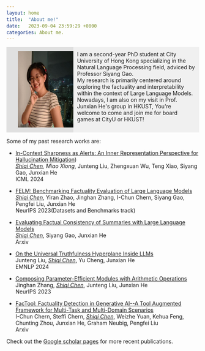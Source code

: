 ```yaml
---
layout: home
title:  "About me!"
date:   2023-09-04 23:59:29 +0800
categories: About me.
---
```


<div style="display: flex;">
  <div style="flex: 1; padding: 10px; background-color: #e0e0e0;">
     <!-- ![](../image/me.jpeg) -->
     <img src="./image/me.jpeg" alt="Your Image" style="width: 200px; height: 200px; margin-left: 20px;">

  </div>
  <div style="flex: 2; padding: 10px; background-color:#f0f0f0 ;">
    I am a second-year PhD student at City University of Hong Kong specializing in the Natural Language Processing field, adviced by Professor Siyang Gao.<br>My research is primarily centered around exploring the factuality and interpretability within the context of Large Language Models.<br> Nowadays, I am also on my visit in Prof. Junxian He's group in HKUST, You're welcome to come and join me for board games at CityU or HKUST!
  </div>
</div>
<!-- I am a second-year PhD student at City University of Hong Kong, specializing in the Natural Language Processing field. My research is primarily centered around exploring the factuality and interpretability within the context of Large Language Models. -->

Some of my past research works are:

* [In-Context Sharpness as Alerts: An Inner Representation Perspective for
Hallucination Mitigation](https://arxiv.org/abs/2403.01548))<br>
  *<u>Shiqi Chen*</u>*, Miao Xiong*, Junteng Liu, Zhengxuan Wu, Teng Xiao, Siyang Gao, Junxian He<br>
  ICML 2024
  
* [FELM: Benchmarking Factuality Evaluation of Large Language Models](https://arxiv.org/abs/2310.00741)<br>
  *<u>Shiqi Chen</u>*, Yiran Zhao, Jinghan Zhang, I-Chun Chern, Siyang Gao, Pengfei Liu, Junxian He<br>
  NeurIPS 2023(Datasets and Benchmarks track)
  
* [Evaluating Factual Consistency of Summaries with Large Language Models](https://arxiv.org/abs/2305.14069)<br>
  *<u>Shiqi Chen</u>*, Siyang Gao, Junxian He<br>
  Arxiv

* [On the Universal Truthfulness Hyperplane Inside LLMs](https://arxiv.org/abs/2407.08582)<br>
  Junteng Liu, *<u>Shiqi Chen</u>*, Yu Cheng, Junxian He<br>
  EMNLP 2024

* [Composing Parameter-Efficient Modules with Arithmetic Operations](https://arxiv.org/abs/2306.14870)<br>
  Jinghan Zhang, *<u>Shiqi Chen</u>*, Junteng Liu, Junxian He<br>
  NeurIPS 2023

* [FacTool: Factuality Detection in Generative AI--A Tool Augmented Framework for Multi-Task and Multi-Domain Scenarios](https://arxiv.org/abs/2307.13528)<br>
  I-Chun Chern, Steffi Chern, *<u>Shiqi Chen</u>*, Weizhe Yuan, Kehua Feng, Chunting Zhou, Junxian He, Graham Neubig, Pengfei Liu<br>
  Arxiv

Check out the [Google scholar pages] for more recent publications.

[Google scholar pages]: https://scholar.google.com/citations?user=4Tg7zOMAAAAJ&hl=zh-CN

